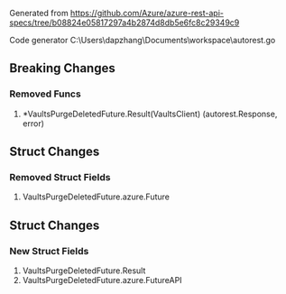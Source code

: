 Generated from https://github.com/Azure/azure-rest-api-specs/tree/b08824e05817297a4b2874d8db5e6fc8c29349c9

Code generator C:\Users\dapzhang\Documents\workspace\autorest.go

## Breaking Changes

### Removed Funcs

1. *VaultsPurgeDeletedFuture.Result(VaultsClient) (autorest.Response, error)

## Struct Changes

### Removed Struct Fields

1. VaultsPurgeDeletedFuture.azure.Future

## Struct Changes

### New Struct Fields

1. VaultsPurgeDeletedFuture.Result
1. VaultsPurgeDeletedFuture.azure.FutureAPI

